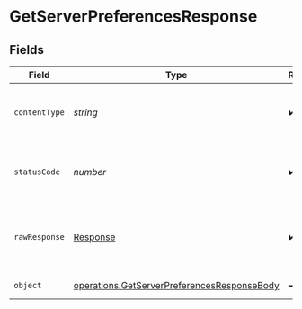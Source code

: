 # GetServerPreferencesResponse


## Fields

| Field                                                                                                      | Type                                                                                                       | Required                                                                                                   | Description                                                                                                |
| ---------------------------------------------------------------------------------------------------------- | ---------------------------------------------------------------------------------------------------------- | ---------------------------------------------------------------------------------------------------------- | ---------------------------------------------------------------------------------------------------------- |
| `contentType`                                                                                              | *string*                                                                                                   | :heavy_check_mark:                                                                                         | HTTP response content type for this operation                                                              |
| `statusCode`                                                                                               | *number*                                                                                                   | :heavy_check_mark:                                                                                         | HTTP response status code for this operation                                                               |
| `rawResponse`                                                                                              | [Response](https://developer.mozilla.org/en-US/docs/Web/API/Response)                                      | :heavy_check_mark:                                                                                         | Raw HTTP response; suitable for custom response parsing                                                    |
| `object`                                                                                                   | [operations.GetServerPreferencesResponseBody](../../models/operations/getserverpreferencesresponsebody.md) | :heavy_minus_sign:                                                                                         | Server Preferences                                                                                         |
